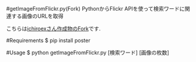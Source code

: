#getImageFromFlickr.py(Fork)
PythonからFlickr APIを使って検索ワードに関連する画像のURLを取得

こちらは[ichiroexさん作成物のFork](https://github.com/ichiroex/getImageFromFlickr)です.


#Requirements
    $ pip install poster

#Usage
    $ python getImageFromFlickr.py [検索ワード] [画像の枚数]

